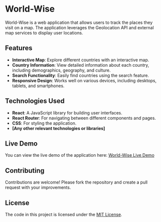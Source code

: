 # World-Wise

World-Wise is a web application that allows users to track the places they visit on a map. The application leverages the Geolocation API and external map services to display user locations.

## Features

- **Interactive Map**: Explore different countries with an interactive map.
- **Country Information**: View detailed information about each country, including demographics, geography, and culture.
- **Search Functionality**: Easily find countries using the search feature.
- **Responsive Design**: Works well on various devices, including desktops, tablets, and smartphones.

## Technologies Used

- **React**: A JavaScript library for building user interfaces.
- **React Router**: For navigating between different components and pages.
- **CSS**: For styling the application.
- **[Any other relevant technologies or libraries]**

## Live Demo

You can view the live demo of the application here: [World-Wise Live Demo](https://world-wise-0.netlify.app/)

## Contributing
Contributions are welcome! Please fork the repository and create a pull request with your improvements.

## License
The code in this project is licensed under the [MIT License](LICENSE).

